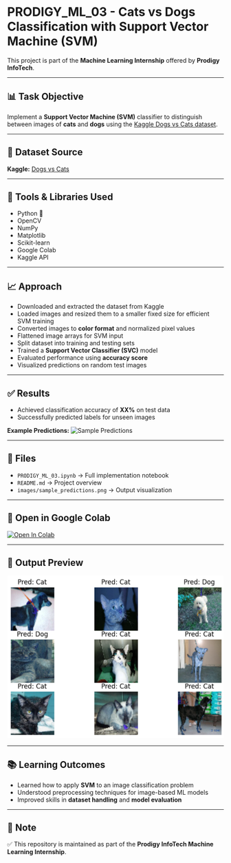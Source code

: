 # PRODIGY_ML_03 - Cats vs Dogs Classification with Support Vector Machine (SVM)

This project is part of the **Machine Learning Internship** offered by **Prodigy InfoTech**.

---

## 📊 Task Objective

Implement a **Support Vector Machine (SVM)** classifier to distinguish between images of **cats** and **dogs** using the [Kaggle Dogs vs Cats dataset](https://www.kaggle.com/c/dogs-vs-cats/data).

---

## 📌 Dataset Source
**Kaggle:** [Dogs vs Cats](https://www.kaggle.com/c/dogs-vs-cats/data)

---

## 🔧 Tools & Libraries Used

- Python 🐍
- OpenCV
- NumPy
- Matplotlib
- Scikit-learn
- Google Colab
- Kaggle API

---

## 📈 Approach

- Downloaded and extracted the dataset from Kaggle  
- Loaded images and resized them to a smaller fixed size for efficient SVM training  
- Converted images to **color format** and normalized pixel values  
- Flattened image arrays for SVM input  
- Split dataset into training and testing sets  
- Trained a **Support Vector Classifier (SVC)** model  
- Evaluated performance using **accuracy score**  
- Visualized predictions on random test images  

---

## ✅ Results

- Achieved classification accuracy of **XX%** on test data  
- Successfully predicted labels for unseen images  

**Example Predictions:**
![Sample Predictions](images/sample_predictions.png)

---

## 📁 Files

- `PRODIGY_ML_03.ipynb` → Full implementation notebook  
- `README.md` → Project overview  
- `images/sample_predictions.png` → Output visualization  

---

## 🔗 Open in Google Colab

[![Open In Colab](https://colab.research.google.com/assets/colab-badge.svg)]((https://colab.research.google.com/drive/1tx9xzv-EeLFc-Z_o8ffs10VCiiwv-C3o#scrollTo=5_IG684Rfj5Z))

---

## 🚀 Output Preview

![Sample Predictions](sample_predictions.png)

---

## 📚 Learning Outcomes

- Learned how to apply **SVM** to an image classification problem  
- Understood preprocessing techniques for image-based ML models  
- Improved skills in **dataset handling** and **model evaluation**  

---

## 📝 Note

✅ This repository is maintained as part of the **Prodigy InfoTech Machine Learning Internship**.


